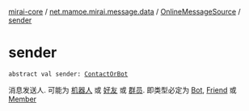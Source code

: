 [mirai-core](../../index.md) / [net.mamoe.mirai.message.data](../index.md) / [OnlineMessageSource](index.md) / [sender](./sender.md)

# sender

`abstract val sender: `[`ContactOrBot`](../../net.mamoe.mirai.contact/-contact-or-bot/index.md)

消息发送人. 可能为 [机器人](../../net.mamoe.mirai/-bot/index.md) 或 [好友](../../net.mamoe.mirai.contact/-friend/index.md) 或 [群员](../../net.mamoe.mirai.contact/-member/index.md).
即类型必定为 [Bot](../../net.mamoe.mirai/-bot/index.md), [Friend](../../net.mamoe.mirai.contact/-friend/index.md) 或 [Member](../../net.mamoe.mirai.contact/-member/index.md)

